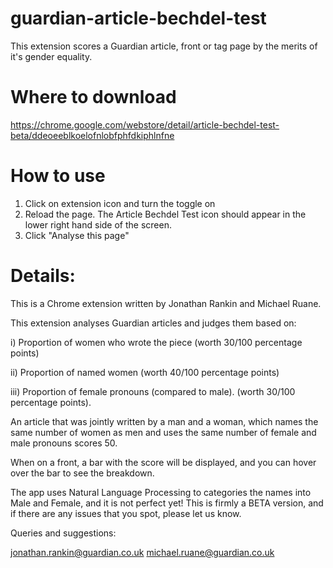 
# guardian-article-bechdel-test

This extension scores a Guardian article, front or tag page by the merits of it's gender equality.

# Where to download
https://chrome.google.com/webstore/detail/article-bechdel-test-beta/ddeoeeblkoelofnlobfphfdkiphlnfne

# How to use

1) Click on extension icon and turn the toggle on
2) Reload the page. The Article Bechdel Test icon should appear in the lower right hand side of the screen.
3) Click "Analyse this page"

# Details:

This is a Chrome extension written by Jonathan Rankin and Michael Ruane.

This extension analyses Guardian articles and judges them based on:

i) Proportion of women who wrote the piece (worth 30/100 percentage points)

ii) Proportion of named women (worth 40/100 percentage points)

iii) Proportion of female pronouns (compared to male). (worth 30/100 percentage points).

An article that was jointly written by a man and a woman, which names the same number of women as men and uses the same number of
female and male pronouns scores 50. 

When on a front, a bar with the score will be displayed, and you can hover over the bar to see the breakdown.

The app uses Natural Language Processing to categories the names into Male and Female, and it is not perfect yet! This is firmly a BETA version, and if there are any issues that you spot, please let us know. 

Queries and suggestions: 

jonathan.rankin@guardian.co.uk
michael.ruane@guardian.co.uk
